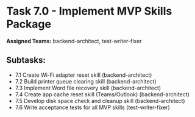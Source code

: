 # Task 7.0 - Implement MVP Skills Package

**Assigned Teams:** backend-architect, test-writer-fixer

## Subtasks:
- 7.1 Create Wi-Fi adapter reset skill (backend-architect)
- 7.2 Build printer queue clearing skill (backend-architect)
- 7.3 Implement Word file recovery skill (backend-architect)
- 7.4 Create app cache reset skill (Teams/Outlook) (backend-architect)
- 7.5 Develop disk space check and cleanup skill (backend-architect)
- 7.6 Write acceptance tests for all MVP skills (test-writer-fixer)